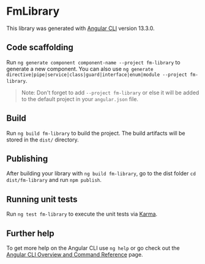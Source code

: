 # FmLibrary

This library was generated with [Angular CLI](https://github.com/angular/angular-cli) version 13.3.0.

## Code scaffolding

Run `ng generate component component-name --project fm-library` to generate a new component. You can also use `ng generate directive|pipe|service|class|guard|interface|enum|module --project fm-library`.
> Note: Don't forget to add `--project fm-library` or else it will be added to the default project in your `angular.json` file. 

## Build

Run `ng build fm-library` to build the project. The build artifacts will be stored in the `dist/` directory.

## Publishing

After building your library with `ng build fm-library`, go to the dist folder `cd dist/fm-library` and run `npm publish`.

## Running unit tests

Run `ng test fm-library` to execute the unit tests via [Karma](https://karma-runner.github.io).

## Further help

To get more help on the Angular CLI use `ng help` or go check out the [Angular CLI Overview and Command Reference](https://angular.io/cli) page.
